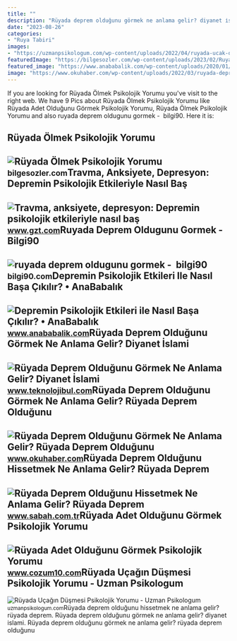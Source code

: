 ```yaml
---
title: ""
description: "Rüyada deprem olduğunu görmek ne anlama gelir? diyanet i̇slami"
date: "2023-08-26"
categories:
- "Ruya Tabiri"
images:
- "https://uzmanpsikologum.com/wp-content/uploads/2022/04/ruyada-ucak-dgsmesi-psikolojik-yorumu.jpg"
featuredImage: "https://bilgesozler.com/wp-content/uploads/2023/02/Ruyada-oldugunu-gormek-psikolojik-yorumu.jpg"
featured_image: "https://www.anababalik.com/wp-content/uploads/2020/01/deprem-768x1077.jpg"
image: "https://www.okuhaber.com/wp-content/uploads/2022/03/ruyada-deprem-oldugunu-gormek-ne-anlama-gelir-ruyada-deprem-oldugunu-gormek-diyanet-1-1640221615.jpg"
---
```


If you are looking for Rüyada Ölmek Psikolojik Yorumu you've visit to the right web. We have 9 Pics about Rüyada Ölmek Psikolojik Yorumu like Rüyada Adet Olduğunu Görmek Psikolojik Yorumu, Rüyada Ölmek Psikolojik Yorumu and also ruyada deprem oldugunu gormek - ️ bilgi90. Here it is:

Rüyada Ölmek Psikolojik Yorumu
------------------------------

 ![Rüyada Ölmek Psikolojik Yorumu](https://bilgesozler.com/wp-content/uploads/2023/02/Ruyada-oldugunu-gormek-psikolojik-yorumu.jpg) <small>bilgesozler.com</small>Travma, Anksiyete, Depresyon: Depremin Psikolojik Etkileriyle Nasıl Baş
-----------------------------------------------------------------------

 ![Travma, anksiyete, depresyon: Depremin psikolojik etkileriyle nasıl baş](https://img.piri.net/mnresize/900/-/resim/imagecrop/2019/10/12/05/22/resized_bfaad-faf1c074duzce.jpg) <small>www.gzt.com</small>Ruyada Deprem Oldugunu Gormek - ️ Bilgi90
-----------------------------------------

 ![ruyada deprem oldugunu gormek - ️ bilgi90](https://i.cnnturk.com/i/cnnturk/75/1200x675/5fae7647c8c3731fd8baf0c9) <small>bilgi90.com</small>Depremin Psikolojik Etkileri Ile Nasıl Başa Çıkılır? • AnaBabalık
-----------------------------------------------------------------

 ![Depremin Psikolojik Etkileri ile Nasıl Başa Çıkılır? • AnaBabalık](https://www.anababalik.com/wp-content/uploads/2020/01/deprem-768x1077.jpg) <small>www.anababalik.com</small>Rüyada Deprem Olduğunu Görmek Ne Anlama Gelir? Diyanet İslami
-------------------------------------------------------------

 ![Rüyada Deprem Olduğunu Görmek Ne Anlama Gelir? Diyanet İslami](https://cdn.teknolojibul.com/wp-content/uploads/2022/12/27232445/Ruyada-Deprem-Oldugunu-Gormek.jpg) <small>www.teknolojibul.com</small>Rüyada Deprem Olduğunu Görmek Ne Anlama Gelir? Rüyada Deprem Olduğunu
---------------------------------------------------------------------

 ![Rüyada Deprem Olduğunu Görmek Ne Anlama Gelir? Rüyada Deprem Olduğunu](https://www.okuhaber.com/wp-content/uploads/2022/03/ruyada-deprem-oldugunu-gormek-ne-anlama-gelir-ruyada-deprem-oldugunu-gormek-diyanet-1-1640221615.jpg) <small>www.okuhaber.com</small>Rüyada Deprem Olduğunu Hissetmek Ne Anlama Gelir? Rüyada Deprem
---------------------------------------------------------------

 ![Rüyada Deprem Olduğunu Hissetmek Ne Anlama Gelir? Rüyada Deprem](https://iasbh.tmgrup.com.tr/9c0778/752/395/0/68/724/448?u=https://isbh.tmgrup.com.tr/sbh/2021/08/18/ruyada-deprem-oldugunu-hissetmek-ne-anlama-gelir-ruyada-deprem-oldugunu-gormek-ve-hissetmek-anlami-nedir-1629281949606.jpg) <small>www.sabah.com.tr</small>Rüyada Adet Olduğunu Görmek Psikolojik Yorumu
---------------------------------------------

 ![Rüyada Adet Olduğunu Görmek Psikolojik Yorumu](https://www.cozum10.com/wp-content/uploads/2022/12/ruyada-adet-oldugunu-gormek-psikolojik-yorumu.jpg) <small>www.cozum10.com</small>Rüyada Uçağın Düşmesi Psikolojik Yorumu - Uzman Psikologum
----------------------------------------------------------

 ![Rüyada Uçağın Düşmesi Psikolojik Yorumu - Uzman Psikologum](https://uzmanpsikologum.com/wp-content/uploads/2022/04/ruyada-ucak-dgsmesi-psikolojik-yorumu.jpg) <small>uzmanpsikologum.com</small>Rüyada deprem olduğunu hissetmek ne anlama gelir? rüyada deprem. Rüyada deprem olduğunu görmek ne anlama gelir? diyanet i̇slami. Rüyada deprem olduğunu görmek ne anlama gelir? rüyada deprem olduğunu
